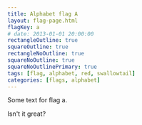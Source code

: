 ```yaml
---
title: Alphabet flag A
layout: flag-page.html
flagKey: a
# date: 2013-01-01 20:00:00
rectangleOutline: true
squareOutline: true
rectangleNoOutline: true
squareNoOutline: true
squareNoOutlinePrimary: true
tags: [flag, alphabet, red, swallowtail]
categories: [flags, alphabet]
---
```


Some text for flag a.

Isn't it great?
